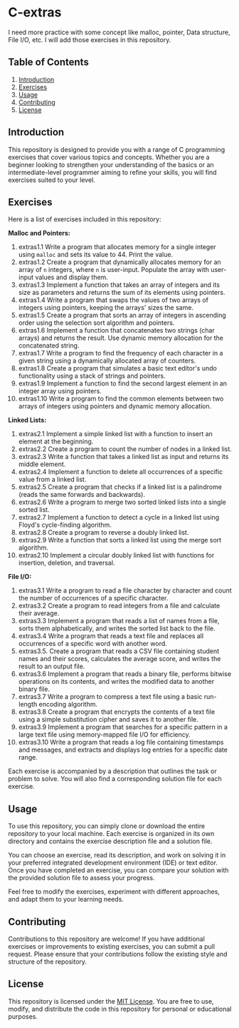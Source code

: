 # C-extras
I need more practice with some concept like malloc, pointer, Data structure, File I/O, etc. I will add those exercises in this repository.

## Table of Contents

1. [Introduction](#introduction)
2. [Exercises](#exercises)
3. [Usage](#usage)
4. [Contributing](#contributing)
5. [License](#license)

## Introduction

This repository is designed to provide you with a range of C programming exercises that cover various topics and concepts. Whether you are a beginner looking to strengthen your understanding of the basics or an intermediate-level programmer aiming to refine your skills, you will find exercises suited to your level.

## Exercises

Here is a list of exercises included in this repository:

**Malloc and Pointers:**
1. extras1.1 Write a program that allocates memory for a single integer using `malloc` and sets its value to 44. Print the value.
2. extras1.2 Create a program that dynamically allocates memory for an array of `n` integers, where `n` is user-input. Populate the array with user-input values and display them.
3. extras1.3 Implement a function that takes an array of integers and its size as parameters and returns the sum of its elements using pointers.
4. extras1.4 Write a program that swaps the values of two arrays of integers using pointers, keeping the arrays' sizes the same.
5. extras1.5 Create a program that sorts an array of integers in ascending order using the selection sort algorithm and pointers.
6. extras1.6 Implement a function that concatenates two strings (char arrays) and returns the result. Use dynamic memory allocation for the concatenated string.
7. extras1.7 Write a program to find the frequency of each character in a given string using a dynamically allocated array of counters.
8. extras1.8 Create a program that simulates a basic text editor's undo functionality using a stack of strings and pointers.
9. extras1.9 Implement a function to find the second largest element in an integer array using pointers.
10. extras1.10 Write a program to find the common elements between two arrays of integers using pointers and dynamic memory allocation. 


**Linked Lists:**
1. extras2.1 Implement a simple linked list with a function to insert an element at the beginning.
2. extras2.2 Create a program to count the number of nodes in a linked list.
3. extras2.3 Write a function that takes a linked list as input and returns its middle element.
4. extras2.4 Implement a function to delete all occurrences of a specific value from a linked list.
5. extras2.5 Create a program that checks if a linked list is a palindrome (reads the same forwards and backwards).
6. extras2.6 Write a program to merge two sorted linked lists into a single sorted list.
7. extras2.7 Implement a function to detect a cycle in a linked list using Floyd's cycle-finding algorithm.
8. extras2.8 Create a program to reverse a doubly linked list.
9. extras2.9 Write a function that sorts a linked list using the merge sort algorithm.
10. extras2.10 Implement a circular doubly linked list with functions for insertion, deletion, and traversal.

**File I/O:**
1. extras3.1 Write a program to read a file character by character and count the number of occurrences of a specific character.
2. extras3.2 Create a program to read integers from a file and calculate their average.
3. extras3.3 Implement a program that reads a list of names from a file, sorts them alphabetically, and writes the sorted list back to the file.
4. extras3.4 Write a program that reads a text file and replaces all occurrences of a specific word with another word.
5. extras3.5. Create a program that reads a CSV file containing student names and their scores, calculates the average score, and writes the result to an output file.
6. extras3.6 Implement a program that reads a binary file, performs bitwise operations on its contents, and writes the modified data to another binary file.
7. extras3.7 Write a program to compress a text file using a basic run-length encoding algorithm.
8. extras3.8 Create a program that encrypts the contents of a text file using a simple substitution cipher and saves it to another file.
9. extras3.9 Implement a program that searches for a specific pattern in a large text file using memory-mapped file I/O for efficiency.
10. extras3.10 Write a program that reads a log file containing timestamps and messages, and extracts and displays log entries for a specific date range.

Each exercise is accompanied by a description that outlines the task or problem to solve. You will also find a corresponding solution file for each exercise.

## Usage

To use this repository, you can simply clone or download the entire repository to your local machine. Each exercise is organized in its own directory and contains the exercise description file and a solution file.

You can choose an exercise, read its description, and work on solving it in your preferred integrated development environment (IDE) or text editor. Once you have completed an exercise, you can compare your solution with the provided solution file to assess your progress.

Feel free to modify the exercises, experiment with different approaches, and adapt them to your learning needs.

## Contributing

Contributions to this repository are welcome! If you have additional exercises or improvements to existing exercises, you can submit a pull request. Please ensure that your contributions follow the existing style and structure of the repository.

## License

This repository is licensed under the [MIT License](LICENSE). You are free to use, modify, and distribute the code in this repository for personal or educational purposes.
